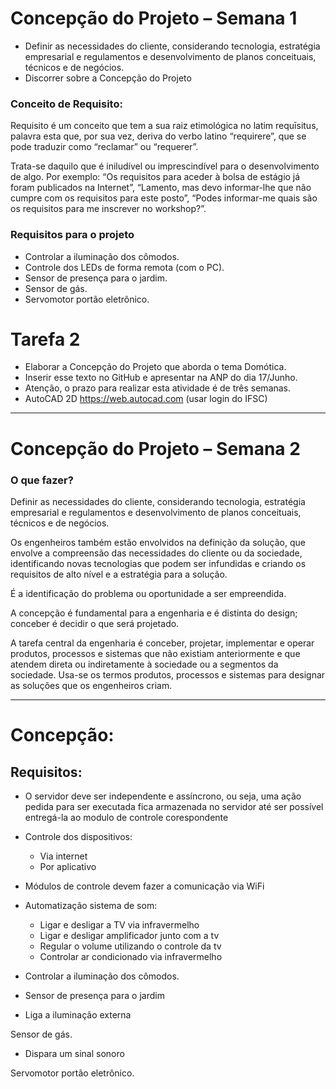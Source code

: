 # Concepção do Projeto – Semana 1

* Definir as necessidades do cliente, considerando tecnologia, estratégia empresarial e regulamentos e desenvolvimento de planos conceituais, técnicos e de negócios.
* Discorrer sobre a Concepção do Projeto

### Conceito de Requisito:

Requisito é um conceito que tem a sua raiz etimológica no latim requīsitus, palavra esta que, por sua vez, deriva do verbo latino “requirere”, que se pode traduzir como “reclamar” ou “requerer”.

Trata-se daquilo que é iniludível ou imprescindível para o desenvolvimento de algo. Por exemplo: “Os requisitos para aceder à bolsa de estágio já foram publicados na Internet”, “Lamento, mas devo informar-lhe que não cumpre com os requisitos para este posto”, “Podes informar-me quais são os requisitos para me inscrever no workshop?”.

### Requisitos para o projeto

* Controlar a iluminação dos cômodos.
* Controle dos LEDs de forma remota (com o PC).
* Sensor de presença para o jardim.
* Sensor de gás.
* Servomotor portão eletrônico.

# Tarefa 2

* Elaborar a Concepção do Projeto que aborda o tema Domótica.
* Inserir esse texto no GitHub e apresentar na ANP do dia 17/Junho.
* Atenção, o prazo para realizar esta atividade é de três semanas.
* AutoCAD 2D https://web.autocad.com  (usar login do IFSC)

********************************
# Concepção do Projeto – Semana 2

### O que fazer?
Definir as necessidades do cliente, considerando tecnologia, estratégia empresarial e regulamentos e desenvolvimento de planos conceituais, técnicos e de negócios.

Os engenheiros também estão envolvidos na definição da solução, que envolve a compreensão das necessidades do cliente ou da sociedade, identificando novas tecnologias que podem ser infundidas e criando os requisitos de alto nível e a estratégia para a solução.

É a identificação do problema ou oportunidade a ser empreendida.

A concepção é fundamental para a engenharia e é distinta do design; conceber é decidir o que será projetado.

A tarefa central da engenharia é conceber, projetar, implementar e operar produtos, processos e sistemas que não existiam anteriormente e que atendem direta ou indiretamente à sociedade ou a segmentos da sociedade.
Usa-se os termos produtos, processos e sistemas para designar as soluções que os engenheiros criam.

********************************

# Concepção:

## Requisitos:

* O servidor deve ser independente e assíncrono, ou seja, uma ação pedida para ser executada fica armazenada no servidor até ser possível entregá-la ao modulo de controle corespondente


* Controle dos dispositivos:
  * Via internet
  * Por aplicativo


* Módulos de controle devem fazer a comunicação via WiFi


* Automatização sistema de som:
  * Ligar e desligar a TV via infravermelho
  * Ligar e desligar amplificador junto com a tv
  * Regular o volume utilizando o controle da tv
  * Controlar ar condicionado via infravermelho
  
 
* Controlar a iluminação dos cômodos.


* Sensor de presença para o jardim
 * Liga a iluminação externa  


Sensor de gás.
 * Dispara um sinal sonoro


Servomotor portão eletrônico.






